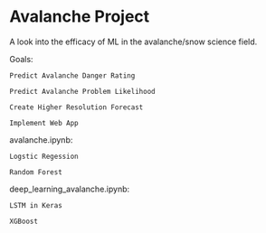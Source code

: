 # Avalanche Project
A look into the efficacy of ML in the avalanche/snow science field.

Goals:

    Predict Avalanche Danger Rating
  
    Predict Avalanche Problem Likelihood
  
    Create Higher Resolution Forecast 
  
    Implement Web App  
  
avalanche.ipynb:

    Logstic Regession
  
    Random Forest
  
deep_learning_avalanche.ipynb:

    LSTM in Keras
  
    XGBoost


